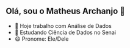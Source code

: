 ## Olá, sou o Matheus Archanjo 👋

- 🔭 Hoje trabalho com Análise de Dados
- 🌱 Estudando Ciência de Dados no Senai
- 😄 Pronome: Ele/Dele

